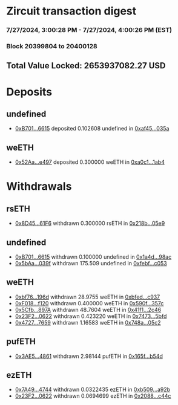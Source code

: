 # Zircuit transaction digest
### 7/27/2024, 3:00:28 PM - 7/27/2024, 4:00:26 PM (EST)
### Block 20399804 to 20400128

## Total Value Locked: 2653937082.27 USD

# Deposits
## undefined
- [0xB701...6615](https://etherscan.io/address/0xB701B6AD8c04087E5994F3b282c7757924326615) deposited 0.102608 undefined in [0xaf45...035a](https://etherscan.io/tx/0xB701B6AD8c04087E5994F3b282c7757924326615)
## weETH
- [0x52Aa...e497](https://etherscan.io/address/0x52Aa899454998Be5b000Ad077a46Bbe360F4e497) deposited 0.300000 weETH in [0xa0c1...1ab4](https://etherscan.io/tx/0x52Aa899454998Be5b000Ad077a46Bbe360F4e497)
# Withdrawals
## rsETH
- [0x8D45...61F6](https://etherscan.io/address/0x8D45176f4a63E5A2B84d3dF497ae27C8E68561F6) withdrawn 0.300000 rsETH in [0x218b...05e9](https://etherscan.io/tx/0x8D45176f4a63E5A2B84d3dF497ae27C8E68561F6)
## undefined
- [0xB701...6615](https://etherscan.io/address/0xB701B6AD8c04087E5994F3b282c7757924326615) withdrawn 0.100000 undefined in [0x1a4d...98ac](https://etherscan.io/tx/0xB701B6AD8c04087E5994F3b282c7757924326615)
- [0x5bAa...039f](https://etherscan.io/address/0x5bAaC7ccda079839C9524b90dF81720834FC039f) withdrawn 175.509 undefined in [0xfebf...c053](https://etherscan.io/tx/0x5bAaC7ccda079839C9524b90dF81720834FC039f)
## weETH
- [0xbf76...196d](https://etherscan.io/address/0xbf76B9FEC3C6210064D10B7ddfa880Fd94DE196d) withdrawn 28.9755 weETH in [0xbfed...c937](https://etherscan.io/tx/0xbf76B9FEC3C6210064D10B7ddfa880Fd94DE196d)
- [0xF018...f120](https://etherscan.io/address/0xF018b343b879376b85c29FEd510F6731d775f120) withdrawn 0.400000 weETH in [0x590f...357c](https://etherscan.io/tx/0xF018b343b879376b85c29FEd510F6731d775f120)
- [0x5Cfb...897A](https://etherscan.io/address/0x5CfbA494B1E0D99e418293d9A8Df97fD1989897A) withdrawn 48.7604 weETH in [0x41f1...2c46](https://etherscan.io/tx/0x5CfbA494B1E0D99e418293d9A8Df97fD1989897A)
- [0x23F2...0622](https://etherscan.io/address/0x23F2B9945675FAD0d644F9f7C6F8429d50580622) withdrawn 0.423220 weETH in [0x7473...5bfd](https://etherscan.io/tx/0x23F2B9945675FAD0d644F9f7C6F8429d50580622)
- [0x4727...7659](https://etherscan.io/address/0x47271Cf68C031977cAb12Dd8eB3d66f0c3f67659) withdrawn 1.16583 weETH in [0x748a...05c2](https://etherscan.io/tx/0x47271Cf68C031977cAb12Dd8eB3d66f0c3f67659)
## pufETH
- [0x3AE5...4861](https://etherscan.io/address/0x3AE510862Bc88F18c8a96323fA996eDbe3f24861) withdrawn 2.98144 pufETH in [0x165f...b54d](https://etherscan.io/tx/0x3AE510862Bc88F18c8a96323fA996eDbe3f24861)
## ezETH
- [0x7A49...4744](https://etherscan.io/address/0x7A493Be5c2ce014cD049Bf178a1ac0Db1B434744) withdrawn 0.0322435 ezETH in [0xb509...a92b](https://etherscan.io/tx/0x7A493Be5c2ce014cD049Bf178a1ac0Db1B434744)
- [0x23F2...0622](https://etherscan.io/address/0x23F2B9945675FAD0d644F9f7C6F8429d50580622) withdrawn 0.0694699 ezETH in [0x2088...c44c](https://etherscan.io/tx/0x23F2B9945675FAD0d644F9f7C6F8429d50580622)
